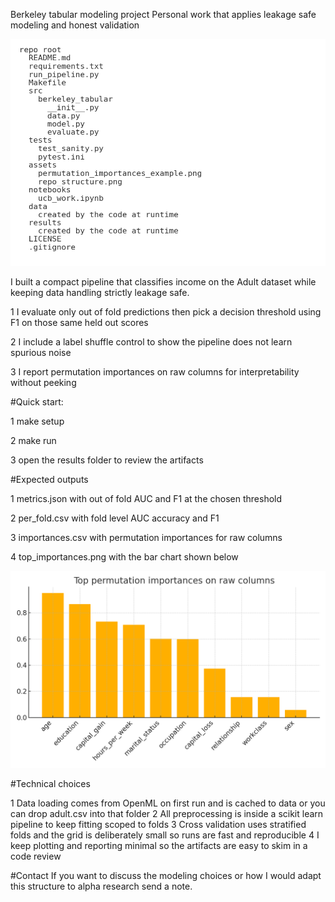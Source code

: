 Berkeley tabular modeling project
Personal work that applies leakage safe modeling and honest validation

![Repository structure](assets/repo_structure.png)

I built a compact pipeline that classifies income on the Adult dataset while keeping data handling strictly leakage safe. 

1 I evaluate only out of fold predictions then pick a decision threshold using F1 on those same held out scores

2 I include a label shuffle control to show the pipeline does not learn spurious noise

3 I report permutation importances on raw columns for interpretability without peeking

#Quick start:

1 make setup

2 make run

3 open the results folder to review the artifacts

#Expected outputs

1 metrics.json with out of fold AUC and F1 at the chosen threshold

2 per_fold.csv with fold level AUC accuracy and F1

3 importances.csv with permutation importances for raw columns

4 top_importances.png with the bar chart shown below

![Example feature importances](assets/permutation_importances_example.png)

#Technical choices

1 Data loading comes from OpenML on first run and is cached to data or you can drop adult.csv into that folder
2 All preprocessing is inside a scikit learn pipeline to keep fitting scoped to folds
3 Cross validation uses stratified folds and the grid is deliberately small so runs are fast and reproducible
4 I keep plotting and reporting minimal so the artifacts are easy to skim in a code review

#Contact
If you want to discuss the modeling choices or how I would adapt this structure to alpha research send a note.
